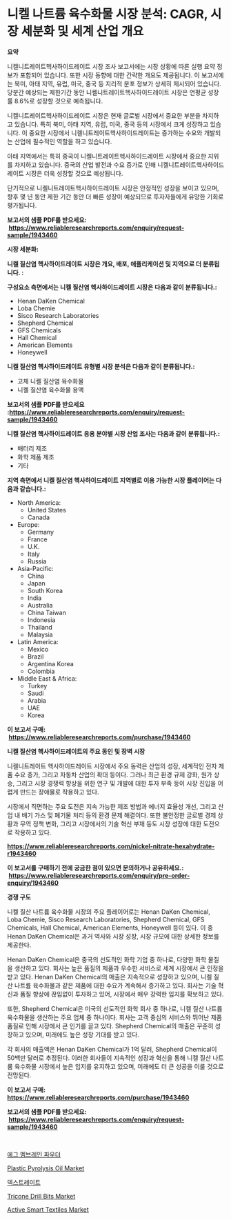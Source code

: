 <p><h1>니켈 나트륨 육수화물 시장 분석: CAGR, 시장 세분화 및 세계 산업 개요</h1></p><p><strong>요약</strong></p>
<p><p>니켈니트레이트헥사하이드레이트 시장 조사 보고서에는 시장 상황에 따른 실행 요약 정보가 포함되어 있습니다. 또한 시장 동향에 대한 간략한 개요도 제공됩니다. 이 보고서에는 북미, 아태 지역, 유럽, 미국, 중국 등 지리적 분포 정보가 상세히 제시되어 있습니다. 당분간 예상되는 제한기간 동안 니켈니트레이트헥사하이드레이트 시장은 연평균 성장률 8.6%로 성장할 것으로 예측됩니다.</p><p>니켈니트레이트헥사하이드레이트 시장은 현재 글로벌 시장에서 중요한 부분을 차지하고 있습니다. 특히 북미, 아태 지역, 유럽, 미국, 중국 등의 시장에서 크게 성장하고 있습니다. 이 중요한 시장에서 니켈니트레이트헥사하이드레이트는 증가하는 수요와 개발되는 산업에 필수적인 역할을 하고 있습니다.</p><p>아태 지역에서는 특히 중국이 니켈니트레이트헥사하이드레이트 시장에서 중요한 지위를 차지하고 있습니다. 중국의 산업 발전과 수요 증가로 인해 니켈니트레이트헥사하이드레이트 시장은 더욱 성장할 것으로 예상됩니다.</p><p>단기적으로 니켈니트레이트헥사하이드레이트 시장은 안정적인 성장을 보이고 있으며, 향후 몇 년 동안 제한 기간 동안 더 빠른 성장이 예상되므로 투자자들에게 유망한 기회로 평가됩니다.</p></p>
<p><strong>보고서의 샘플 PDF를 받으세요: &nbsp;<a href="https://www.reliableresearchreports.com/enquiry/request-sample/1943460">https://www.reliableresearchreports.com/enquiry/request-sample/1943460</a></strong></p>
<p><strong>시장 세분화:</strong></p>
<p><strong> 니켈 질산염 헥사하이드레이트 시장은 개요, 배포, 애플리케이션 및 지역으로 더 분류됩니다. :</strong></p>
<p><strong>구성요소 측면에서는 니켈 질산염 헥사하이드레이트 시장은 다음과 같이 분류됩니다.:</strong></p>
<p><ul><li>Henan DaKen Chemical</li><li>Loba Chemie</li><li>Sisco Research Laboratories</li><li>Shepherd Chemical</li><li>GFS Chemicals</li><li>Hall Chemical</li><li>American Elements</li><li>Honeywell</li></ul></p>
<p><strong> 니켈 질산염 헥사하이드레이트 유형별 시장 분석은 다음과 같이 분류됩니다.:</strong></p>
<p><ul><li>고체 니켈 질산염 육수화물</li><li>니켈 질산염 육수화물 용액</li></ul></p>
<p><strong>보고서의 샘플 PDF를 받으세요 :<a href="https://www.reliableresearchreports.com/enquiry/request-sample/1943460">https://www.reliableresearchreports.com/enquiry/request-sample/1943460</a></strong></p>
<p><strong> 니켈 질산염 헥사하이드레이트 응용 분야별 시장 산업 조사는 다음과 같이 분류됩니다.:</strong></p>
<p><ul><li>배터리 제조</li><li>화학 제품 제조</li><li>기타</li></ul></p>
<p><strong>지역 측면에서 니켈 질산염 헥사하이드레이트 지역별로 이용 가능한 시장 플레이어는 다음과 같습니다.:</strong></p>
<p><ul>
    <li>
        North America:
        <ul>
            <li>United States</li>
            <li>Canada</li>
        </ul>
    </li>
    <li>
        Europe:
        <ul>
            <li>Germany</li>
            <li>France</li>
            <li>U.K.</li>
            <li>Italy</li>
            <li>Russia</li>
        </ul>
    </li>
    <li>
        Asia-Pacific:
        <ul>
            <li>China</li>
            <li>Japan</li>
            <li>South Korea</li>
            <li>India</li>
            <li>Australia</li>
            <li>China Taiwan</li>
            <li>Indonesia</li>
            <li>Thailand</li>
            <li>Malaysia</li>
        </ul>
    </li>
    <li>
        Latin America:
        <ul>
            <li>Mexico</li>
            <li>Brazil</li>
            <li>Argentina Korea</li>
            <li>Colombia</li>
        </ul>
    </li>
    <li>
        Middle East & Africa:
        <ul>
            <li>Turkey</li>
            <li>Saudi</li>
            <li>Arabia</li>
            <li>UAE</li>
            <li>Korea</li>
        </ul>
    </li>
    </ul></p>
<p><strong>이 보고서 구매: &nbsp;<a href="https://www.reliableresearchreports.com/purchase/1943460">https://www.reliableresearchreports.com/purchase/1943460</a></strong></p>
<p><strong>니켈 질산염 헥사하이드레이트의 주요 동인 및 장벽 시장</strong></p>
<p><p>니켈니트레이트 헥사하이드레이트 시장에서 주요 동력은 산업의 성장, 세계적인 전자 제품 수요 증가, 그리고 자동차 산업의 확대 등이다. 그러나 최근 환경 규제 강화, 원가 상승, 그리고 시장 경쟁력 향상을 위한 연구 및 개발에 대한 투자 부족 등이 시장 진입을 어렵게 만드는 장애물로 작용하고 있다.</p><p>시장에서 직면하는 주요 도전은 지속 가능한 제조 방법과 에너지 효율성 개선, 그리고 산업 내 배기 가스 및 폐기물 처리 등의 환경 문제 해결이다. 또한 불안정한 글로벌 경제 상황과 무역 정책 변화, 그리고 시장에서의 기술 혁신 부재 등도 시장 성장에 대한 도전으로 작용하고 있다.</p></p>
<p><strong><a href="https://www.reliableresearchreports.com/nickel-nitrate-hexahydrate-r1943460">https://www.reliableresearchreports.com/nickel-nitrate-hexahydrate-r1943460</a></strong></p>
<p><strong>이 보고서를 구매하기 전에 궁금한 점이 있으면 문의하거나 공유하세요.: &nbsp;<a href="https://www.reliableresearchreports.com/enquiry/pre-order-enquiry/1943460">https://www.reliableresearchreports.com/enquiry/pre-order-enquiry/1943460</a></strong></p>
<p><strong>경쟁 구도</strong></p>
<p><p>니켈 질산 나트륨 육수화물 시장의 주요 플레이어로는 Henan DaKen Chemical, Loba Chemie, Sisco Research Laboratories, Shepherd Chemical, GFS Chemicals, Hall Chemical, American Elements, Honeywell 등이 있다. 이 중 Henan DaKen Chemical은 과거 역사와 시장 성장, 시장 규모에 대한 상세한 정보를 제공한다. </p><p>Henan DaKen Chemical은 중국의 선도적인 화학 기업 중 하나로, 다양한 화학 물질을 생산하고 있다. 회사는 높은 품질의 제품과 우수한 서비스로 세계 시장에서 큰 인정을 받고 있다. Henan DaKen Chemical의 매출은 지속적으로 성장하고 있으며, 니켈 질산 나트륨 육수화물과 같은 제품에 대한 수요가 계속해서 증가하고 있다. 회사는 기술 혁신과 품질 향상에 끊임없이 투자하고 있어, 시장에서 매우 강력한 입지를 확보하고 있다.</p><p>또한, Shepherd Chemical은 미국의 선도적인 화학 회사 중 하나로, 니켈 질산 나트륨 육수화물을 생산하는 주요 업체 중 하나이다. 회사는 고객 중심의 서비스와 뛰어난 제품 품질로 인해 시장에서 큰 인기를 끌고 있다. Shepherd Chemical의 매출은 꾸준히 성장하고 있으며, 미래에도 높은 성장 기대를 받고 있다.</p><p>각 회사의 매출액은 Henan DaKen Chemical가 1억 달러, Shepherd Chemical이 50백만 달러로 추정된다. 이러한 회사들이 지속적인 성장과 혁신을 통해 니켈 질산 나트륨 육수화물 시장에서 높은 입지를 유지하고 있으며, 미래에도 더 큰 성공을 이룰 것으로 전망된다.</p></p>
<p><strong>이 보고서 구매: &nbsp; <a href="https://www.reliableresearchreports.com/purchase/1943460">https://www.reliableresearchreports.com/purchase/1943460</a></strong></p>
<p><strong>보고서의 샘플 PDF를 받으세요: &nbsp;<a href="https://www.reliableresearchreports.com/enquiry/request-sample/1943460">https://www.reliableresearchreports.com/enquiry/request-sample/1943460</a></strong><strong></strong></p>
<p>&nbsp;</p>
<p><p><a href="https://github.com/vs019sa3m8x/Market-Research-Report-List-1/blob/main/261973527888.md">에그 멤브레인 파우더</a></p><p><a href="https://issuu.com/reportprime-2/docs/plastic-pyrolysis-oil-market-size-2030.pptx">Plastic Pyrolysis Oil Market</a></p><p><a href="https://github.com/Madalyell456456/Market-Research-Report-List-1/blob/main/796186227889.md">덱스트레이트</a></p><p><a href="https://github.com/gulaimolin/Market-Research-Report-List-4/blob/main/tricone-drill-bits-market.md">Tricone Drill Bits Market</a></p><p><a href="https://issuu.com/reportprime-2/docs/active-smart-textiles-market-size-2030.pptx">Active Smart Textiles Market</a></p></p>
